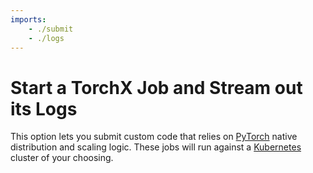 ```yaml
---
imports:
    - ./submit
    - ./logs
---
```


# Start a TorchX Job and Stream out its Logs

This option lets you submit custom code that relies on [PyTorch](https://pytorch.org/) native distribution and scaling logic. These jobs will run against a [Kubernetes](https://kubernetes.io) cluster of your choosing.
